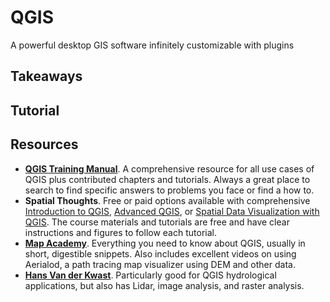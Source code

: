 # QGIS
A powerful desktop GIS software infinitely customizable with plugins

## Takeaways

## Tutorial

## Resources
- **[QGIS Training Manual](https://docs.qgis.org/3.34/en/docs/training_manual/index.html)**. A comprehensive resource for all use cases of QGIS plus contributed chapters and tutorials. Always a great place to search to find specific answers to problems you face or find a how to.
- **Spatial Thoughts**. Free or paid options available with comprehensive [Introduction to QGIS](https://courses.spatialthoughts.com/introduction-to-qgis.html), [Advanced QGIS](https://courses.spatialthoughts.com/advanced-qgis.html), or [Spatial Data Visualization with QGIS](https://courses.spatialthoughts.com/spatial-data-viz.html). The course materials and tutorials are free and have clear instructions and figures to follow each tutorial. 
- **[Map Academy](https://www.youtube.com/@automaticknowledge)**. Everything you need to know about QGIS, usually in short, digestible snippets. Also includes excellent videos on using Aerialod, a path tracing map visualizer using DEM and other data.
- **[Hans Van der Kwast](https://www.youtube.com/@HansvanderKwast)**. Particularly good for QGIS hydrological applications, but also has Lidar, image analysis, and raster analysis.
